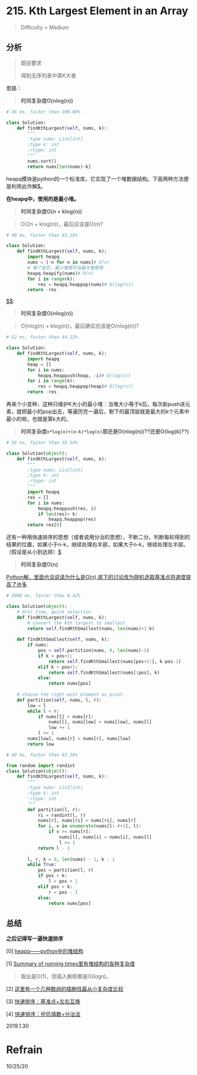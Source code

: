 # 215. Kth Largest Element in an Array
> Difficulty = Medium

## 分析

> 题目要求
> 
> 得到无序列表中第K大者

思路：


> **时间复杂度O(nlog(n))**

```python
# 36 ms, faster than 100.00%

class Solution:
    def findKthLargest(self, nums, k):
        """
        :type nums: List[int]
        :type k: int
        :rtype: int
        """
        nums.sort()
        return nums[len(nums)-k]
```

heapq模块是python的一个标准库，它实现了一个堆数据结构。下面两种方法便是利用此作解[$](https://leetcode.com/problems/kth-largest-element-in-an-array/discuss/167837/Python-or-tm)。

**在heapq中，使用的是最小堆。**

> **时间复杂度O(n + klog(n))**

> O(2n + klog(n))，最后应该是O(n)?

```python
# 40 ms, faster than 83.16%

class Solution:
    def findKthLargest(self, nums, k):
        import heapq
        nums = [-n for n in nums]# O(n)
        # 每个变负，最小堆便可当最大堆使用
        heapq.heapify(nums)# O(n)
        for i in range(k):
        	res = heapq.heappop(nums)# O(log(n))
        return -res
```


[$$](https://github.com/apachecn/awesome-algorithm/blob/master/docs/Leetcode_Solutions/Python/215._Kth_Largest_Element_in_an_Array.md):


> **时间复杂度O(nlog(n))**

> O(nlog(n) + klog(n))，最后确实应该是O(nlog(n))?

```python
# 52 ms, faster than 44.13% 

class Solution:
    def findKthLargest(self, nums, k):
        import heapq
        heap = []
        for i in nums:
        	heapq.heappush(heap, -i)# O(log(n))
        for i in range(k):
        	res = heapq.heappop(heap)# O(log(n))
        return -res
```


再来个小变种，这种只维护K大小的最小堆：当堆大小等于k后，每次新push进元素，就把最小的pop出去，等遍历完一遍后，剩下的最顶层就是最大的k个元素中最小的啦，也就是第k大的。

> **时间复杂度`n*log(n)+(n-k)*log(n)`那还是O(nlog(n))??还是O(log(k)??)**


```python
# 56 ms, faster than 39.54%

class Solution(object):
    def findKthLargest(self, nums, k):
        """
        :type nums: List[int]
        :type k: int
        :rtype: int
        """
        import heapq
        res = []
        for i in nums:
            heapq.heappush(res, i)
            if len(res)> k:
                heapq.heappop(res)
        return res[0]

```

还有一种用快速排序的思想（或者说用分治的思想），不断二分，判断每轮得到的结果的位置，如果小于n-k，继续处理右半部，如果大于n-k，继续处理左半部。（假设是从小到达排）[$](http://www.cnblogs.com/grandyang/p/4539757.html)

> **时间复杂度O(n)**

[Python解，里面也没说请为什么是O(n),底下的讨论改为随机选取基准点将速度提高了许多](https://leetcode.com/problems/kth-largest-element-in-an-array/discuss/60306/Python-different-solutions-with-comments-(bubble-sort-selection-sort-heap-sort-and-quick-sort).)

```python
# 2088 ms, faster than 8.42%

class Solution(object):
    # O(n) time, quick selection
    def findKthLargest(self, nums, k):
        # convert the kth largest to smallest
        return self.findKthSmallest(nums, len(nums)+1-k)
        
    def findKthSmallest(self, nums, k):
        if nums:
            pos = self.partition(nums, 0, len(nums)-1)
            if k > pos+1:
                return self.findKthSmallest(nums[pos+1:], k-pos-1)
            elif k < pos+1:
                return self.findKthSmallest(nums[:pos], k)
            else:
                return nums[pos]
     
    # choose the right-most element as pivot   
    def partition(self, nums, l, r):
        low = l
        while l < r:
            if nums[l] < nums[r]:
                nums[l], nums[low] = nums[low], nums[l]
                low += 1
            l += 1
        nums[low], nums[r] = nums[r], nums[low]
        return low
```


```python
# 40 ms, faster than 83.16%

from random import randint
class Solution(object):
    def findKthLargest(self, nums, k):
        """
        :type nums: List[int]
        :type k: int
        :rtype: int
        """
        def partition(l, r):
            ri = randint(l, r)
            nums[r], nums[ri] = nums[ri], nums[r]
            for i, v in enumerate(nums[l: r+1], l):
                if v >= nums[r]:
                    nums[l], nums[i] = nums[i], nums[l]
                    l += 1
            return l - 1
        
        l, r, k = 0, len(nums) - 1, k - 1
        while True:
            pos = partition(l, r)
            if pos < k:
                l = pos + 1
            elif pos > k:
                r = pos - 1
            else:
                return nums[pos]
```


## 总结

**之后记得写一遍快速排序**


[0] [heapq——python中的堆结构](https://love.ranshy.com/heapq-%E5%A0%86%E6%95%B0%E6%8D%AE%E7%BB%93%E6%9E%84/)

[1] [Summary of running times里有堆结构的各种复杂度](https://en.wikipedia.org/wiki/Binary_heap)

> 取出是O(1)，但插入删除都是O(logn)。

[2] [这里有一个几种数组的插删找最从小复杂度比较](https://www.cnblogs.com/wmyskxz/p/9301021.html)


[3] [快速排序：基准点+左右互换](https://blog.csdn.net/adusts/article/details/80882649)

[4] [快速排序：挖坑填数+分治法](https://blog.csdn.net/MoreWindows/article/details/6684558)

2019.1.30

# Refrain

10/25/20